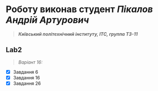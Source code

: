 # Роботу виконав студент ***Пікалов Андрій Артурович***
> ***Київський політехнічний інституту, ІТС, группа ТЗ-11***

## Lab2
> *Варіант 16:*
- [x] Завдання 6
- [x] Завдання 16
- [x] Завдання 26
